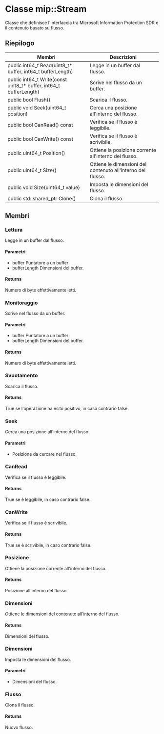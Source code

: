 # <a name="class-mipstream"></a>Classe mip::Stream 
Classe che definisce l'interfaccia tra Microsoft Information Protection SDK e il contenuto basato su flusso.
  
## <a name="summary"></a>Riepilogo
 Membri                        | Descrizioni                                
--------------------------------|---------------------------------------------
public int64_t Read(uint8_t* buffer, int64_t bufferLength)  |  Legge in un buffer dal flusso.
public int64_t Write(const uint8_t* buffer, int64_t bufferLength)  |  Scrive nel flusso da un buffer.
public bool Flush()  |  Scarica il flusso.
public void Seek(uint64_t position)  |  Cerca una posizione all'interno del flusso.
public bool CanRead() const  |  Verifica se il flusso è leggibile.
public bool CanWrite() const  |  Verifica se il flusso è scrivibile.
public uint64_t Position()  |  Ottiene la posizione corrente all'interno del flusso.
public uint64_t Size()  |  Ottiene le dimensioni del contenuto all'interno del flusso.
public void Size(uint64_t value)  |  Imposta le dimensioni del flusso.
public std::shared_ptr<Stream> Clone()  |  Clona il flusso.
  
## <a name="members"></a>Membri
  
### <a name="read"></a>Lettura
Legge in un buffer dal flusso.
  
#### <a name="parameters"></a>Parametri
* buffer Puntatore a un buffer 
* bufferLength Dimensioni del buffer. 
  
#### <a name="returns"></a>Returns
Numero di byte effettivamente letti.
  
### <a name="write"></a>Monitoraggio
Scrive nel flusso da un buffer.
  
#### <a name="parameters"></a>Parametri
* buffer Puntatore a un buffer 
* bufferLength Dimensioni del buffer. 
  
#### <a name="returns"></a>Returns
Numero di byte effettivamente letti.
  
### <a name="flush"></a>Svuotamento
Scarica il flusso.
  
#### <a name="returns"></a>Returns
True se l'operazione ha esito positivo, in caso contrario false.
  
### <a name="seek"></a>Seek
Cerca una posizione all'interno del flusso.
  
#### <a name="parameters"></a>Parametri
* Posizione da cercare nel flusso.
  
### <a name="canread"></a>CanRead
Verifica se il flusso è leggibile.
  
#### <a name="returns"></a>Returns
True se è leggibile, in caso contrario false.
  
### <a name="canwrite"></a>CanWrite
Verifica se il flusso è scrivibile.
  
#### <a name="returns"></a>Returns
True se è scrivibile, in caso contrario false.
  
### <a name="position"></a>Posizione
Ottiene la posizione corrente all'interno del flusso.
  
#### <a name="returns"></a>Returns
Posizione all'interno del flusso.
  
### <a name="size"></a>Dimensioni
Ottiene le dimensioni del contenuto all'interno del flusso.
  
#### <a name="returns"></a>Returns
Dimensioni del flusso.
  
### <a name="size"></a>Dimensioni
Imposta le dimensioni del flusso.
  
#### <a name="parameters"></a>Parametri
* Dimensioni del flusso.
  
### <a name="stream"></a>Flusso
Clona il flusso.
  
#### <a name="returns"></a>Returns
Nuovo flusso.